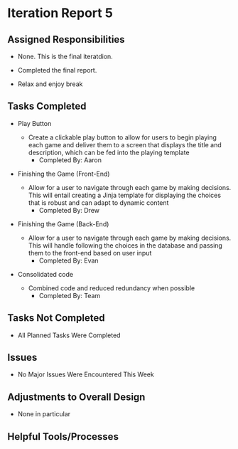 # Iteration Report 5

## Assigned Responsibilities

- None. This is the final iteratdion.

- Completed the final report.

- Relax and enjoy break
        
	
## Tasks Completed

- Play Button
    -  Create a clickable play button to allow for users to begin playing each game and deliver them to a screen
    that displays the title and description, which can be fed into the playing template
        - Completed By: Aaron
    
- Finishing the Game (Front-End)
    - Allow for a user to navigate through each game by making decisions. This will entail creating a Jinja template for
    displaying the choices that is robust and can adapt to dynamic content
        - Completed By: Drew
            
- Finishing the Game (Back-End)
    - Allow for a user to navigate through each game by making decisions. This will handle following the choices in the
     database and passing them to the front-end based on user input
        - Completed By: Evan
        
- Consolidated code
    - Combined code and reduced redundancy when possible
        - Completed By: Team
  
## Tasks Not Completed

- All Planned Tasks Were Completed

## Issues

- No Major Issues Were Encountered This Week
    
## Adjustments to Overall Design

- None in particular   
    
## Helpful Tools/Processes